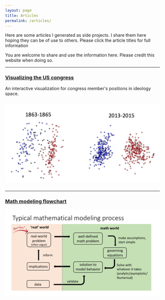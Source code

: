 ```yaml
---
layout: page
title: Articles
permalink: /articles/
---
```


<!-- ![flowchart](/files/Model_flowchart/math_model_flowchart.jpg)
--> 

Here are some articles I generated as side projects. I share them here hoping they can be of use to others. Please click the article titles for full information

You are welcome to share and use the information here. Please credit this website when doing so. 

-----

### [Visualizing the US congress](/vis_congress/)

An interactive visualization for congress member's positions in ideology space. 

<a href="/vis_congress/">
 <img style="float: center; margin: 10px 10px 10px 0px;" src="../files/vis_congress/vis_screenshot.png" width = "600"/>
 </a>

-----

### [Math modeling flowchart](/model_flowchart/)
<a href="/model_flowchart/">
<img style="float: center; margin: 0px 30px 60px 0px;" src="../files/Model_flowchart/math_model_flowchart.jpg" width = "600"/>
</a>

